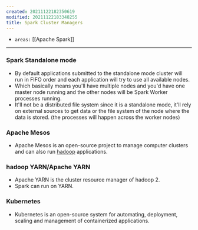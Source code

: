 ```yaml
---
created: 20211122182350619
modified: 20211122183348255
title: Spark Cluster Managers
---
```


- `areas:` [[Apache Spark]]

---

### Spark Standalone mode

- By default applications submitted to the standalone mode cluster will run in FIFO order and each application will try to use all available nodes.
- Which basically means you'll have multiple nodes and you'd have one master node running and the other nodes will be Spark Worker processes running.
- It'll not be a distributed file system since it is a standalone mode, it'll rely on external sources to get data or the file system of the node where the data is stored. (the processes will happen across the worker nodes)

### Apache Mesos

- Apache Mesos is an open-source project to manage computer clusters and can also run [hadoop](#hadoop) applications.

### hadoop YARN/Apache YARN

- Apache YARN is the cluster resource manager of hadoop 2.
- Spark can run on YARN.

### Kubernetes

- Kubernetes is an open-source system for automating, deployment, scaling and management of containerized applications.
